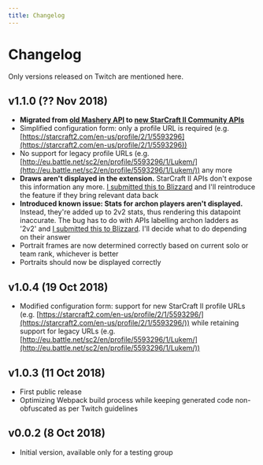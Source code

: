 ```yaml
---
title: Changelog
---
```


# Changelog

Only versions released on Twitch are mentioned here.

## v1.1.0 (?? Nov 2018)

* **Migrated from [old Mashery API](https://dev.battle.net/) to [new StarCraft II Community APIs](https://develop.battle.net/documentation/api-reference/starcraft-2-community-api)**
* Simplified configuration form: only a profile URL is required (e.g. [https://starcraft2.com/en-us/profile/2/1/5593296](https://starcraft2.com/en-us/profile/2/1/5593296))
* No support for legacy profile URLs (e.g. [http://eu.battle.net/sc2/en/profile/5593296/1/Lukem/](http://eu.battle.net/sc2/en/profile/5593296/1/Lukem/)) any more
* **Draws aren't displayed in the extension.** StarCraft II APIs don't expose this information any more. [I submitted this to Blizzard](https://us.battle.net/forums/en/bnet/topic/20769759674#post-12) and I'll reintroduce the feature if they bring relevant data back
* **Introduced known issue: Stats for archon players aren't displayed.** Instead, they're added up to 2v2 stats, thus rendering this datapoint inaccurate. The bug has to do with APIs labelling archon ladders as '2v2' and [I submitted this to Blizzard](https://us.battle.net/forums/en/bnet/topic/20769759674#post-10). I'll decide what to do depending on their answer
* Portrait frames are now determined correctly based on current solo or team rank, whichever is better
* Portraits should now be displayed correctly

## v1.0.4 (19 Oct 2018)

* Modified configuration form: support for new StarCraft II profile URLs (e.g. [https://starcraft2.com/en-us/profile/2/1/5593296/](https://starcraft2.com/en-us/profile/2/1/5593296/)) while retaining support for legacy URLs (e.g. [http://eu.battle.net/sc2/en/profile/5593296/1/Lukem/](http://eu.battle.net/sc2/en/profile/5593296/1/Lukem/))

## v1.0.3 (11 Oct 2018)

* First public release
* Optimizing Webpack build process while keeping generated code non-obfuscated as per Twitch guidelines

## v0.0.2 (8 Oct 2018)

* Initial version, available only for a testing group
